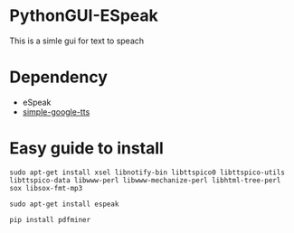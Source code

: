 # PythonGUI-ESpeak
This is a simle gui for text to speach

# Dependency
* eSpeak
* [simple-google-tts](https://github.com/glutanimate/simple-google-tts)

# Easy guide to install
`sudo apt-get install xsel libnotify-bin libttspico0 libttspico-utils libttspico-data libwww-perl libwww-mechanize-perl libhtml-tree-perl sox libsox-fmt-mp3`

`sudo apt-get install espeak`

`pip install pdfminer`

